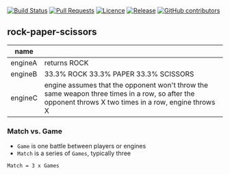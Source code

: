 [![Build Status](https://travis-ci.org/JaroslawWiosna/rock-paper-scissors.svg?branch=master)](https://travis-ci.org/JaroslawWiosna/rock-paper-scissors)
[![Pull Requests](https://img.shields.io/github/issues-pr/JaroslawWiosna/rock-paper-scissors.svg)](https://github.com/JaroslawWiosna/rock-paper-scissors/pulls)
[![Licence](https://img.shields.io/github/license/JaroslawWiosna/rock-paper-scissors.svg)]()
[![Release](https://img.shields.io/github/release/JaroslawWiosna/rock-paper-scissors.svg?maxAge=3600)](https://github.com/JaroslawWiosna/rock-paper-scissors/releases)
[![GitHub contributors](https://img.shields.io/github/contributors/JaroslawWiosna/rock-paper-scissors.svg)]()

## rock-paper-scissors

| name    |                                                                                                                                                       |
|---------|-------------------------------------------------------------------------------------------------------------------------------------------------------|
| engineA | returns ROCK                                                                                                                                          |
| engineB | 33.3% ROCK 33.3% PAPER 33.3% SCISSORS                                                                                                                 |
| engineC | engine assumes that the opponent won't throw the same weapon three times in a row, so after the opponent throws X two times in a row, engine throws X |

### Match vs. Game

 - `Game` is one battle between players or engines
 - `Match` is a series of `Games`, typically three

`Match = 3 x Games`


